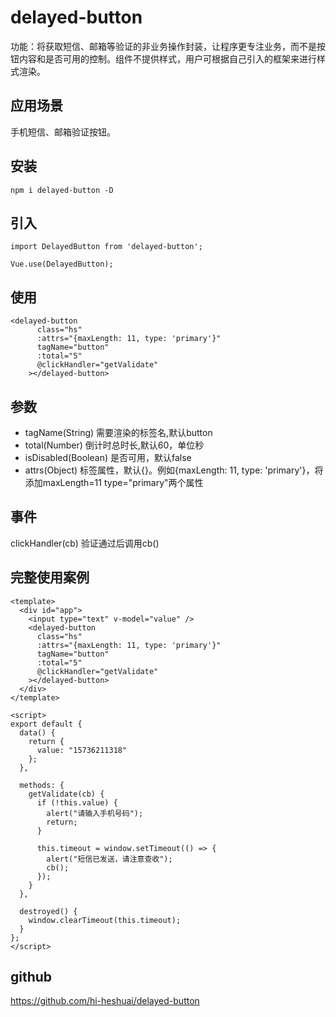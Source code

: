 # delayed-button
功能：将获取短信、邮箱等验证的非业务操作封装，让程序更专注业务，而不是按钮内容和是否可用的控制。组件不提供样式，用户可根据自己引入的框架来进行样式渲染。 

## 应用场景  
手机短信、邮箱验证按钮。

## 安装
```
npm i delayed-button -D
```

## 引入
```
import DelayedButton from 'delayed-button';

Vue.use(DelayedButton);
```

## 使用
``` vue
<delayed-button
      class="hs"
      :attrs="{maxLength: 11, type: 'primary'}"
      tagName="button"
      :total="5"
      @clickHandler="getValidate"
    ></delayed-button>
```

## 参数
* tagName(String) 需要渲染的标签名,默认button  
* total(Number) 倒计时总时长,默认60，单位秒  
* isDisabled(Boolean) 是否可用，默认false
* attrs(Object) 标签属性，默认{}。例如{maxLength: 11, type: 'primary'}，将添加maxLength=11 type="primary"两个属性  

## 事件
clickHandler(cb)  验证通过后调用cb()  

## 完整使用案例  
``` vue
<template>
  <div id="app">
    <input type="text" v-model="value" />
    <delayed-button
      class="hs"
      :attrs="{maxLength: 11, type: 'primary'}"
      tagName="button"
      :total="5"
      @clickHandler="getValidate"
    ></delayed-button>
  </div>
</template>

<script>
export default {
  data() {
    return {
      value: "15736211318"
    };
  },

  methods: {
    getValidate(cb) {
      if (!this.value) {
        alert("请输入手机号码");
        return;
      }

      this.timeout = window.setTimeout(() => {
        alert("短信已发送，请注意查收");
        cb();
      });
    }
  },

  destroyed() {
    window.clearTimeout(this.timeout);
  }
};
</script>
```

## github  
https://github.com/hi-heshuai/delayed-button

